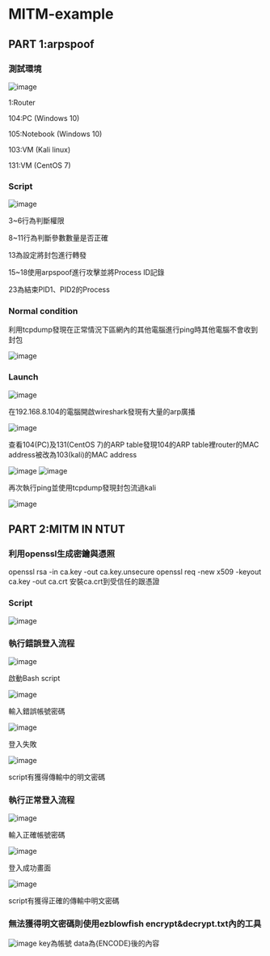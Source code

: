 # MITM-example

## PART 1:arpspoof
### 測試環境
![image](https://user-images.githubusercontent.com/69759142/168472086-6418b2b9-c674-4736-94b6-8ace1e228e36.png)

1:Router

104:PC (Windows 10)

105:Notebook (Windows 10)

103:VM (Kali linux)

131:VM (CentOS 7)

### Script

![image](https://user-images.githubusercontent.com/69759142/168472356-4beb570f-59fb-4ecf-b2b4-1cf2bed2c8ae.png)

3~6行為判斷權限

8~11行為判斷參數數量是否正確

13為設定將封包進行轉發

15~18使用arpspoof進行攻擊並將Process ID記錄

23為結束PID1、PID2的Process

### Normal condition
利用tcpdump發現在正常情況下區網內的其他電腦進行ping時其他電腦不會收到封包

![image](https://user-images.githubusercontent.com/69759142/168473357-84165ca4-9e56-4270-a395-b45f1fef7c75.png)


### Launch

![image](https://user-images.githubusercontent.com/69759142/168472437-6fe79ff5-0756-4aac-95fb-a3eac3964544.png)

在192.168.8.104的電腦開啟wireshark發現有大量的arp廣播

![image](https://user-images.githubusercontent.com/69759142/168472274-1787c042-c40e-4949-81b0-6960dbddb726.png)


查看104(PC)及131(CentOS 7)的ARP table發現104的ARP table裡router的MAC address被改為103(kali)的MAC address

![image](https://user-images.githubusercontent.com/69759142/168472965-ffcc5075-d9d8-4ad8-aec5-c6852139052a.png)
![image](https://user-images.githubusercontent.com/69759142/168473228-f8e1add1-019d-4d0f-9c5e-388ebc1dcfec.png)


再次執行ping並使用tcpdump發現封包流過kali

![image](https://user-images.githubusercontent.com/69759142/168473576-068214b1-0f7c-4fbf-8ba7-d91fdcf7548c.png)


## PART 2:MITM IN NTUT
### 利用openssl生成密鑰與憑照
openssl rsa -in ca.key -out ca.key.unsecure
openssl req -new x509 -keyout ca.key -out ca.crt
安裝ca.crt到受信任的跟憑證

### Script
![image](https://user-images.githubusercontent.com/69759142/170325655-00694699-5293-4286-83b0-0bbc4052e367.png)


### 執行錯誤登入流程
![image](https://user-images.githubusercontent.com/69759142/170321044-85405c97-3d10-4ebb-b5ff-151f3b3b214b.png)

啟動Bash script

![image](https://user-images.githubusercontent.com/69759142/170433822-cd1581f8-2cda-4e5c-8e0d-2f074696824b.png)

輸入錯誤帳號密碼

![image](https://user-images.githubusercontent.com/69759142/170322313-838871d4-ee03-4644-bd72-fe85831fe89e.png)

登入失敗

![image](https://user-images.githubusercontent.com/69759142/170322405-a9e12154-0c4a-4aa9-b183-81928cb6e12e.png)

script有獲得傳輸中的明文密碼

### 執行正常登入流程

![image](https://user-images.githubusercontent.com/69759142/170433902-ff75aada-93bf-417f-a8a0-ba85b8fc5041.png)

輸入正確帳號密碼

![image](https://user-images.githubusercontent.com/69759142/170433956-568d8fa5-8f34-4e89-a5e3-5a2e88a981a1.png)

登入成功畫面

![image](https://user-images.githubusercontent.com/69759142/170322858-9f5b6a65-1f8f-4d81-91e8-1b96e6a0e034.png)

script有獲得正確的傳輸中明文密碼

### 無法獲得明文密碼則使用ezblowfish encrypt&decrypt.txt內的工具
![image](https://user-images.githubusercontent.com/69759142/198824482-bd8318f2-1dc6-48e8-b418-34cc8b6ab3d2.png)
key為帳號
data為{ENCODE}後的內容
